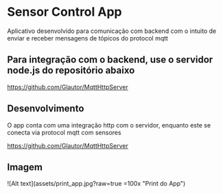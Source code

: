 # Sensor Control App
Aplicativo desenvolvido para comunicação com backend com o intuito de enviar e receber mensagens de tópicos do protocol mqtt

## Para integração com o backend, use o servidor node.js do repositório abaixo
https://github.com/Glautor/MqttHttpServer

## Desenvolvimento
O app conta com uma integração http com o servidor, enquanto este se conecta via protocol mqtt com sensores

https://github.com/Glautor/MqttHttpServer

## Imagem

![Alt text](assets/print_app.jpg?raw=true =100x "Print do App")
